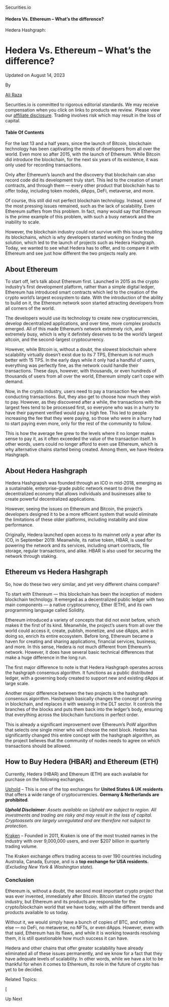  Securities.io

#### Hedera Vs. Ethereum – What’s the difference?
Hedera Hashgraph:

# Hedera Vs. Ethereum – What’s the difference?


Updated on August 14, 2023 

By

[Ali Raza](https://www.securities.io/author/aliraza/ "Posts by Ali Raza")

Securities.io is committed to rigorous editorial standards. We may receive compensation when you click on links to products we review.  Please view our [affiliate disclosure](https://www.securities.io/affiliate-disclosure/). Trading involves risk which may result in the loss of capital.

#### Table Of Contents

For the last 13 and a half years, since the launch of Bitcoin, blockchain technology has been captivating the minds of developers from all over the world. Even more so after 2015, with the launch of Ethereum. While Bitcoin did introduce the blockchain, for the next six years of its existence, it was only used for recording transactions.

Only after Ethereum’s launch and the discovery that blockchain can also record code did its development truly start. This led to the creation of smart contracts, and through them — every other product that blockchain has to offer today, including token models, dApps, DeFi, metaverse, and more.

Of course, this still did not perfect blockchain technology. Instead, some of the most pressing issues remained, such as the lack of scalability. Even Ethereum suffers from this problem. In fact, many would say that Ethereum is the prime example of this problem, with such a busy network and the inability to scale.

However, the blockchain industry could not survive with this issue troubling its blockchains, which is why developers started working on finding the solution, which led to the launch of projects such as Hedera Hashgraph. Today, we wanted to see what Hedera has to offer, and to compare it with Ethereum and see just how different the two projects really are.

## About Ethereum

To start off, let’s talk about Ethereum first. Launched in 2015 as the crypto industry’s first development platform, rather than a simple digital ledger, Ethereum has introduced smart contracts which led to the creation of the crypto world’s largest ecosystem to date. With the introduction of the ability to build on it, the Ethereum network soon started attracting developers from all corners of the world.

The developers would use its technology to create new cryptocurrencies, develop decentralized applications, and over time, more complex products emerged. All of this made Ethereum’s network extremely rich, and extremely busy, which is why it definitely deserves to be the world’s largest altcoin, and the second-largest cryptocurrency.

However, while Bitcoin is, without a doubt, the slowest blockchain where scalability virtually doesn’t exist due to its 7 TPS, Ethereum is not much better with 15 TPS. In the early days while it only had a handful of users, everything was perfectly fine, as the network could handle their transactions. These days, however, with thousands, or even hundreds of thousands of users from all over the world, Ethereum simply can’t cope with demand.

Now, in the crypto industry, users need to pay a transaction fee when conducting transactions. But, they also get to choose how much they wish to pay. However, as they discovered after a while, the transactions with the largest fees tend to be processed first, so everyone who was in a hurry to have their payment verified would pay a high fee. This led to people increasing the fee that they were paying, so those who were in a hurry had to start paying even more, only for the rest of the community to follow.

This is how the average fee grew to the levels where it no longer makes sense to pay it, as it often exceeded the value of the transaction itself. In other words, users could no longer afford to even use Ethereum, which is why alternative chains started being created. Among them, we have Hedera Hashgraph.

## About Hedera Hashgraph

Hedera Hashgrapsh was founded through an ICO in mid-2018, emerging as a sustainable, enterprise-grade public network meant to drive the decentralized economy that allows individuals and businesses alike to create powerful decentralized applications.

However, seeing the issues on Ethereum and Bitcoin, the project’s developers designed it to be a more efficient system that would eliminate the limitations of these older platforms, including instability and slow performance.

Originally, Hedera launched open access to its mainnet only a year after its ICO, in September 2019. Meanwhile, its native token, HBAR, is used for powering the network and its services, including smart contracts, file storage, regular transactions, and alike. HBAR is also used for securing the network through staking.

## Ethereum vs Hedera Hashgraph

So, how do these two very similar, and yet very different chains compare?

To start with Ethereum — this blockchain has been the inception of modern blockchain technology. It emerged as a decentralized public ledger with two main components — a native cryptocurrency, Ether (ETH), and its own programming language called Solidity.

Ethereum introduced a variety of concepts that did not exist before, which makes it the first of its kind. Meanwhile, the project’s users from all over the world could access it, create, publish, monetize, and use dApps, and in doing so, enrich its entire ecosystem. Before long, Ethereum became a haven for creating and sharing applications, financial services, business, and more. In this sense, Hedera is not much different from Ethereum’s network. However, it does have several basic technical differences that make a huge difference in the long run.

The first major difference to note is that Hedera Hashgraph operates across the hashgraph consensus algorithm. It functions as a public distributed ledger, with a governing body created to support new and existing dApps at large scale.

Another major difference between the two projects is the hashgraph consensus algorithm. Hashgraph basically changes the concept of pruning in blockchain, and replaces it with weaving in the DLT sector. It controls the branches of the blocks and puts them back into the ledger’s body, ensuring that everything across the blockchain functions in perfect order.

This is already a significant improvement over Ethereum’s PoW algorithm that selects one single miner who will choose the next block. Hedera has significantly changed this entire concept with the hashgraph algorithm, as the project believes that the community of nodes needs to agree on which transactions should be allowed.

## How to Buy Hedera (HBAR) and Ethereum (ETH)

Currently, Hedera (HBAR) and Ethereum (ETH) are each available for purchase on the following exchanges.

[Uphold](https://www.securities.io/goto/uphold) – This is one of the top exchanges for **United States & UK residents** that offers a wide range of cryptocurrencies. **Germany & Netherlands are prohibited**.

_**Uphold Disclaimer**: Assets available on Uphold are subject to region. All investments and trading are risky and may result in the loss of capital. Cryptoassets are largely unregulated and are therefore not subject to protection_.

[Kraken](https://www.securities.io/goto/kraken) – Founded in 2011, Kraken is one of the most trusted names in the industry with over 9,000,000 users, and over $207 billion in quarterly trading volume.

The Kraken exchange offers trading access to over 190 countries including Australia, Canada, Europe, and is a **top exchange for USA residents.** (_Excluding New York & Washington state_).

### Conclusion

Ethereum is, without a doubt, the second most important crypto project that was ever invented, immediately after Bitcoin. Bitcoin started the crypto industry, but Ethereum and its products are responsible for the crypto/blockchain world that we have today, with all the different trends and products available to us today.

Without it, we would simply have a bunch of copies of BTC, and nothing else — no DeFi, no metaverse, no NFTs, or even dApps. However, even with that said, Ethereum has its flaws, and while it is working towards resolving them, it is still questionable how much success it can have.

Hedera and other chains that offer greater scalability have already eliminated all of these issues permanently, and we know for a fact that they have adequate levels of scalability. In other words, while we have a lot to be thankful for when it comes to Ethereum, its role in the future of crypto has yet to be decided.

Related Topics:

[

Up Next

